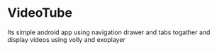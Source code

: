 # VideoTube
Its simple android app using navigation drawer and tabs togather and display videos 
using volly and exoplayer
